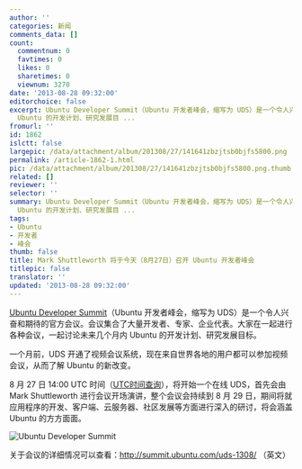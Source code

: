 ```yaml
---
author: ''
categories: 新闻
comments_data: []
count:
  commentnum: 0
  favtimes: 0
  likes: 0
  sharetimes: 0
  viewnum: 3270
date: '2013-08-28 09:32:00'
editorchoice: false
excerpt: Ubuntu Developer Summit（Ubuntu 开发者峰会，缩写为 UDS）是一个令人兴奋和期待的官方会议。会议集合了大量开发者、专家、企业代表。大家在一起进行各种会议，一起讨论未来几个月内
  Ubuntu 的开发计划、研究发展目 ...
fromurl: ''
id: 1862
islctt: false
largepic: /data/attachment/album/201308/27/141641zbzjtsb0bjfs5800.png
permalink: /article-1862-1.html
pic: /data/attachment/album/201308/27/141641zbzjtsb0bjfs5800.png.thumb.jpg
related: []
reviewer: ''
selector: ''
summary: Ubuntu Developer Summit（Ubuntu 开发者峰会，缩写为 UDS）是一个令人兴奋和期待的官方会议。会议集合了大量开发者、专家、企业代表。大家在一起进行各种会议，一起讨论未来几个月内
  Ubuntu 的开发计划、研究发展目 ...
tags:
- Ubuntu
- 开发者
- 峰会
thumb: false
title: Mark Shuttleworth 将于今天（8月27日）召开 Ubuntu 开发者峰会
titlepic: false
translator: ''
updated: '2013-08-28 09:32:00'
---
```


[Ubuntu Developer Summit](http://uds.ubuntu.com/)（Ubuntu 开发者峰会，缩写为 UDS）是一个令人兴奋和期待的官方会议。会议集合了大量开发者、专家、企业代表。大家在一起进行各种会议，一起讨论未来几个月内 Ubuntu 的开发计划、研究发展目标。


一个月前，UDS 开通了视频会议系统，现在来自世界各地的用户都可以参加视频会议，从而了解 Ubuntu 的新改变。


8 月 27 日 14:00 UTC 时间（[UTC时间查询](http://mydatetime.info/cn/time/utc-gmt.aspx)），将开始一个在线 UDS，首先会由 Mark Shuttleworth 进行会议开场演讲，整个会议会持续到 8 月 29 日，期间将就应用程序的开发、客户端、云服务器、社区发展等方面进行深入的研讨，将会涵盖 Ubuntu 的方方面面。


![Ubuntu Developer Summit](/data/attachment/album/201308/27/141641zbzjtsb0bjfs5800.png)


关于会议的详细情况可以查看：<http://summit.ubuntu.com/uds-1308/> （英文）